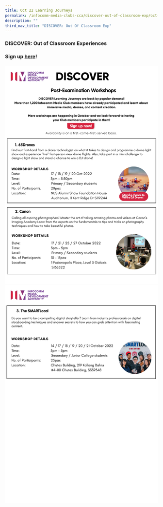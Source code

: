 ```yaml
---
title: Oct 22 Learning Journeys
permalink: /infocomm-media-clubs-cca/discover-out-of-classroom-exp/oct-22/
description: ""
third_nav_title: "DISCOVER: Out Of Classroom Exp"
---
```

### DISCOVER: Out of Classroom Experiences

### Sign up [here](https://go.gov.sg/discoveroct2022)!
### 
![](/images/Icmclub/Oct%20LJ%201.png)
![](/images/Icmclub/Oct%20LJ%202.png)


